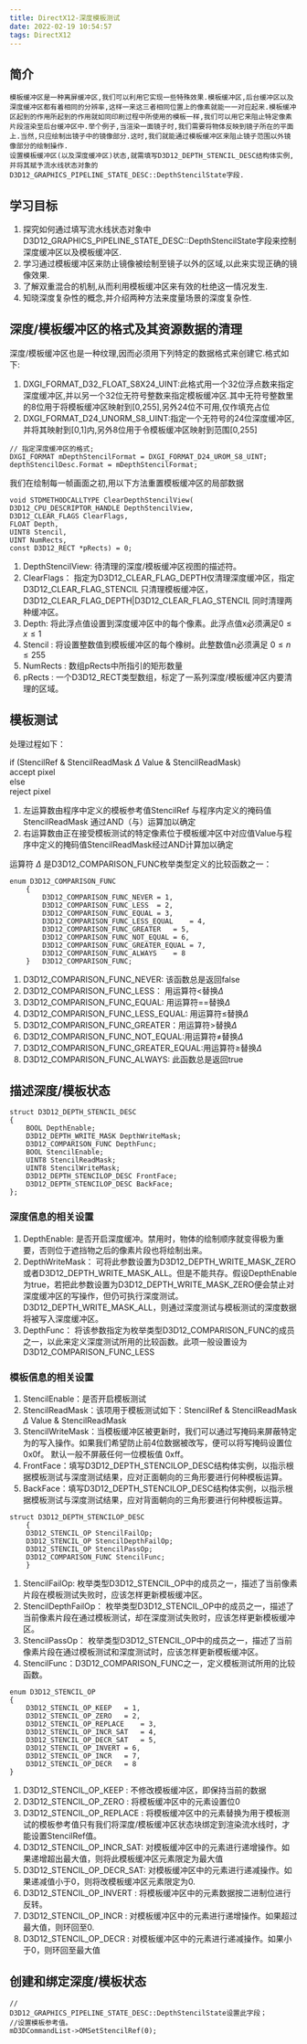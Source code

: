 ```yaml
---
title: DirectX12-深度模板测试
date: 2022-02-19 10:54:57
tags: DirectX12
---
```

## 简介

    模板缓冲区是一种离屏缓冲区,我们可以利用它实现一些特殊效果.模板缓冲区,后台缓冲区以及深度缓冲区都有着相同的分辨率,这样一来这三者相同位置上的像素就能一一对应起来.模板缓冲区起到的作用所起到的作用就如同印刷过程中所使用的模板一样,我们可以用它来阻止特定像素片段渲染至后台缓冲区中.举个例子,当渲染一面镜子时,我们需要将物体反映到镜子所在的平面上.当然,只应绘制出镜子中的镜像部分.这时,我们就能通过模板缓冲区来阻止镜子范围以外镜像部分的绘制操作.
    设置模板缓冲区(以及深度缓冲区)状态,就需填写D3D12_DEPTH_STENCIL_DESC结构体实例,并将其赋予流水线状态对象的D3D12_GRAPHICS_PIPELINE_STATE_DESC::DepthStencilState字段.

## 学习目标

1. 探究如何通过填写流水线状态对象中D3D12_GRAPHICS_PIPELINE_STATE_DESC::DepthStencilState字段来控制深度缓冲区以及模板缓冲区.
2. 学习通过模板缓冲区来防止镜像被绘制至镜子以外的区域,以此来实现正确的镜像效果.
3. 了解双重混合的机制,从而利用模板缓冲区来有效的杜绝这一情况发生.
4. 知晓深度复杂性的概念,并介绍两种方法来度量场景的深度复杂性.

## 深度/模板缓冲区的格式及其资源数据的清理

深度/模板缓冲区也是一种纹理,因而必须用下列特定的数据格式来创建它.格式如下:
1. DXGI_FORMAT_D32_FLOAT_S8X24_UINT:此格式用一个32位浮点数来指定深度缓冲区,并以另一个32位无符号整数来指定模板缓冲区.其中无符号整数里的8位用于将模板缓冲区映射到[0,255],另外24位不可用,仅作填充占位
2. DXGI_FORMAT_D24_UNORM_S8_UINT:指定一个无符号的24位深度缓冲区,并将其映射到[0,1]内,另外8位用于令模板缓冲区映射到范围[0,255]

```
// 指定深度缓冲区的格式;
DXGI_FORMAT mDepthStencilFormat = DXGI_FORMAT_D24_UROM_S8_UINT;
depthStencilDesc.Format = mDepthStencilFormat;
```
我们在绘制每一帧画面之初,用以下方法重置模板缓冲区的局部数据
```
void STDMETHODCALLTYPE ClearDepthStencilView( 
D3D12_CPU_DESCRIPTOR_HANDLE DepthStencilView,
D3D12_CLEAR_FLAGS ClearFlags,
FLOAT Depth,
UINT8 Stencil,
UINT NumRects,
const D3D12_RECT *pRects) = 0;
```
1. DepthStencilView: 待清理的深度/模板缓冲区视图的描述符。
2. ClearFlags： 指定为D3D12_CLEAR_FLAG_DEPTH仅清理深度缓冲区，指定D3D12_CLEAR_FLAG_STENCIL 只清理模板缓冲区，D3D12_CLEAR_FLAG_DEPTH|D3D12_CLEAR_FLAG_STENCIL 同时清理两种缓冲区。
3. Depth: 将此浮点值设置到深度缓冲区中的每个像素。此浮点值x必须满足$0 \leq x \leq 1$
4. Stencil : 将设置整数值到模板缓冲区的每个橡树。此整数值n必须满足 $0 \leq n \leq 255$
5. NumRects : 数组pRects中所指引的矩形数量
6. pRects : 一个D3D12_RECT类型数组，标定了一系列深度/模板缓冲区内要清理的区域。

## 模板测试
处理过程如下：

if (StencilRef & StencilReadMask $\Delta$ Value & StencilReadMask)  
    accept pixel   
else   
    reject pixel

1. 左运算数由程序中定义的模板参考值StencilRef 与程序内定义的掩码值StencilReadMask 通过AND（与）运算加以确定
2. 右运算数由正在接受模板测试的特定像素位于模板缓冲区中对应值Value与程序中定义的掩码值StencilReadMask经过AND计算加以确定
   
运算符 $\Delta$ 是D3D12_COMPARISON_FUNC枚举类型定义的比较函数之一：
```
enum D3D12_COMPARISON_FUNC
    {
        D3D12_COMPARISON_FUNC_NEVER	= 1,
        D3D12_COMPARISON_FUNC_LESS	= 2,
        D3D12_COMPARISON_FUNC_EQUAL	= 3,
        D3D12_COMPARISON_FUNC_LESS_EQUAL	= 4,
        D3D12_COMPARISON_FUNC_GREATER	= 5,
        D3D12_COMPARISON_FUNC_NOT_EQUAL	= 6,
        D3D12_COMPARISON_FUNC_GREATER_EQUAL	= 7,
        D3D12_COMPARISON_FUNC_ALWAYS	= 8
    } 	D3D12_COMPARISON_FUNC;
```
1. D3D12_COMPARISON_FUNC_NEVER: 该函数总是返回false
2. D3D12_COMPARISON_FUNC_LESS： 用运算符<替换$\Delta$
3. D3D12_COMPARISON_FUNC_EQUAL: 用运算符==替换$\Delta$
4. D3D12_COMPARISON_FUNC_LESS_EQUAL: 用运算符$\leq$替换$\Delta$
5. D3D12_COMPARISON_FUNC_GREATER：用运算符>替换$\Delta$
6. D3D12_COMPARISON_FUNC_NOT_EQUAL:用运算符$\not =$替换$\Delta$
7. D3D12_COMPARISON_FUNC_GREATER_EQUAL:用运算符$\geq$替换$\Delta$
8. D3D12_COMPARISON_FUNC_ALWAYS: 此函数总是返回true
   
## 描述深度/模板状态

```
struct D3D12_DEPTH_STENCIL_DESC
{
    BOOL DepthEnable;
    D3D12_DEPTH_WRITE_MASK DepthWriteMask;
    D3D12_COMPARISON_FUNC DepthFunc;
    BOOL StencilEnable;
    UINT8 StencilReadMask;
    UINT8 StencilWriteMask;
    D3D12_DEPTH_STENCILOP_DESC FrontFace;
    D3D12_DEPTH_STENCILOP_DESC BackFace;
};
```
### 深度信息的相关设置
1. DepthEnable: 是否开启深度缓冲。禁用时，物体的绘制顺序就变得极为重要，否则位于遮挡物之后的像素片段也将绘制出来。
2. DepthWriteMask： 可将此参数设置为D3D12_DEPTH_WRITE_MASK_ZERO或者D3D12_DEPTH_WRITE_MASK_ALL。但是不能共存。假设DepthEnable为true，若把此参数设置为D3D12_DEPTH_WRITE_MASK_ZERO便会禁止对深度缓冲区的写操作，但仍可执行深度测试。D3D12_DEPTH_WRITE_MASK_ALL，则通过深度测试与模板测试的深度数据将被写入深度缓冲区。
3. DepthFunc： 将该参数指定为枚举类型D3D12_COMPARISON_FUNC的成员之一，以此来定义深度测试所用的比较函数。此项一般设置设为D3D12_COMPARISON_FUNC_LESS

### 模板信息的相关设置
1. StencilEnable：是否开启模板测试
2. StencilReadMask：该项用于模板测试如下：StencilRef & StencilReadMask $\Delta$ Value & StencilReadMask
3. StencilWriteMask：当模板缓冲区被更新时，我们可以通过写掩码来屏蔽特定为的写入操作。如果我们希望防止前4位数据被改写，便可以将写掩码设置位0x0f。 默认一般不屏蔽任何一位模板值 0xff。
4. FrontFace：填写D3D12_DEPTH_STENCILOP_DESC结构体实例，以指示根据模板测试与深度测试结果，应对正面朝向的三角形要进行何种模板运算。
5. BackFace：填写D3D12_DEPTH_STENCILOP_DESC结构体实例，以指示根据模板测试与深度测试结果，应对背面朝向的三角形要进行何种模板运算。

```
struct D3D12_DEPTH_STENCILOP_DESC
    {
    D3D12_STENCIL_OP StencilFailOp;
    D3D12_STENCIL_OP StencilDepthFailOp;
    D3D12_STENCIL_OP StencilPassOp;
    D3D12_COMPARISON_FUNC StencilFunc;
    } 
```
1. StencilFailOp: 枚举类型D3D12_STENCIL_OP中的成员之一，描述了当前像素片段在模板测试失败时，应该怎样更新模板缓冲区。
2. StencilDepthFailOp： 枚举类型D3D12_STENCIL_OP中的成员之一，描述了当前像素片段在通过模板测试，却在深度测试失败时，应该怎样更新模板缓冲区。
3. StencilPassOp： 枚举类型D3D12_STENCIL_OP中的成员之一，描述了当前像素片段在通过模板测试和深度测试时，应该怎样更新模板缓冲区。
4. StencilFunc：D3D12_COMPARISON_FUNC之一，定义模板测试所用的比较函数。

```
enum D3D12_STENCIL_OP
{
    D3D12_STENCIL_OP_KEEP	= 1,
    D3D12_STENCIL_OP_ZERO	= 2,
    D3D12_STENCIL_OP_REPLACE	= 3,
    D3D12_STENCIL_OP_INCR_SAT	= 4,
    D3D12_STENCIL_OP_DECR_SAT	= 5,
    D3D12_STENCIL_OP_INVERT	= 6,
    D3D12_STENCIL_OP_INCR	= 7,
    D3D12_STENCIL_OP_DECR	= 8
} 
```
1. D3D12_STENCIL_OP_KEEP    : 不修改模板缓冲区，即保持当前的数据
2. D3D12_STENCIL_OP_ZERO	: 将模板缓冲区中的元素设置位0
3. D3D12_STENCIL_OP_REPLACE : 将模板缓冲区中的元素替换为用于模板测试的模板参考值只有我们将深度/模板缓冲区状态块绑定到渲染流水线时，才能设置StencilRef值。
4. D3D12_STENCIL_OP_INCR_SAT: 对模板缓冲区中的元素进行递增操作。如果递增超出最大值，则将此模板缓冲区元素限定为最大值
5. D3D12_STENCIL_OP_DECR_SAT: 对模板缓冲区中的元素进行递减操作。如果递减值小于0，则将改模板缓冲区元素限定为0.
6. D3D12_STENCIL_OP_INVERT	: 将模板缓冲区中的元素数据按二进制位进行反转。
7. D3D12_STENCIL_OP_INCR	: 对模板缓冲区中的元素进行递增操作。如果超过最大值，则环回至0.
8. D3D12_STENCIL_OP_DECR	: 对模板缓冲区中的元素进行递减操作。如果小于0，则环回至最大值
   
## 创建和绑定深度/模板状态
```
//
D3D12_GRAPHICS_PIPELINE_STATE_DESC::DepthStencilState设置此字段；
//设置模板参考值。
mD3DCommandList->OMSetStencilRef(0);
```